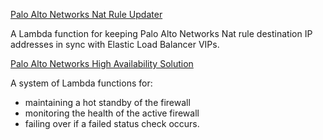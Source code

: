 [Palo Alto Networks Nat Rule Updater](nat.md)

A Lambda function for keeping Palo Alto Networks Nat rule destination IP addresses in sync with Elastic Load Balancer VIPs.

  
[Palo Alto Networks High Availability Solution](ha.md)
  
A system of Lambda functions for:
 * maintaining a hot standby of the firewall 
 * monitoring the health of the active firewall
 * failing over if a failed status check occurs.  


